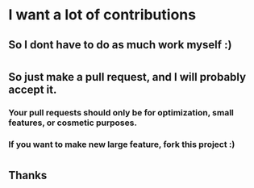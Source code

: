 # I want a lot of contributions
## So I dont have to do as much work myself :)
# 
# 
# 
## So just make a pull request, and I will probably accept it.
### Your pull requests should only be for optimization, small features, or cosmetic purposes.
### If you want to make new large feature, fork this project :)
# 
# 
## Thanks
